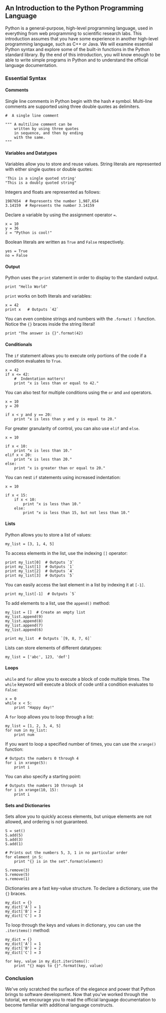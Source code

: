 ## An Introduction to the Python Programming Language

Python is a general-purpose, high-level programming language, used in everything from web programming to scientific research labs.  This introduction assumes that you have some experience in another high-level programming language, such as C++ or Java.  We will examine essential Python syntax and explore some of the built-in functions in the Python standard library.  By the end of this introduction, you will know enough to be able to write simple programs in Python and to understand the official language documentation.

### Essential Syntax

#### Comments

Single line comments in Python begin with the hash `#` symbol.  Multi-line comments are supported using three double quotes as delimiters.

    #  A single line comment

    """ A multiline comment can be
        written by using three quotes
        in sequence, and then by ending
        with the same.
    """

#### Variables and Datatypes

Variables allow you to store and reuse values.  String literals are represented with either single quotes or double quotes:

    'This is a single quoted string'
    "This is a doubly quoted string"

Integers and floats are represented as follows:

    1987654  # Represents the number 1,987,654
    3.14159  # Represents the number 3.14159

Declare a variable by using the assignment operator `=`.

    x = 10
    y = 36
    z = "Python is cool!"

Boolean literals are written as `True` and `False` respectively.  

    yes = True
    no = False


#### Output
Python uses the `print` statement in order to display to the standard output.

    print "Hello World"

`print` works on both literals and variables:

    x = 42
    print x   # Outputs `42`

You can even combine strings and numbers with the `.format( )` function.  Notice the `{}` braces inside the string literal!

    print "The answer is {}".format(42)

#### Conditionals
The `if` statement allows you to execute only portions of the code if a condition evaluates to `True`.  

    x = 42
    if x <= 42:
        #  Indentation matters!
        print "x is less than or equal to 42."

You can also test for multiple conditions using the `or` and `and` operators.

    x = 10
    y = 20

    if x < y and y == 20:
        print "x is less than y and y is equal to 20."

For greater granularity of control, you can also use `elif` and `else`.

    x = 10

    if x < 10:
        print "x is less than 10."
    elif x < 20:
        print "x is less than 20."
    else:
        print "x is greater than or equal to 20."

You can nest `if` statements using increased indentation:

    x = 10

    if x < 15:
        if x < 10:
            print "x is less than 10."
        else:
            print "x is less than 15, but not less than 10."

#### Lists

Python allows you to store a list of values:

    my_list = [3, 1, 4, 5]

To access elements in the list, use the indexing `[]` operator:

    print my_list[0]  # Outputs `3`
    print my_list[1]  # Outputs `1`
    print my_list[2]  # Outputs `4`
    print my_list[3]  # Outputs `5`

You can easily access the last element in a list by indexing it at `[-1]`.

    print my_list[-1]  # Outputs `5`

To add elements to a list, use the `append()` method:

    my_list = []  # Create an empty list
    my_list.append(9)
    my_list.append(8)
    my_list.append(7)
    my_list.append(6)

    print my_list  # Outputs `[9, 8, 7, 6]`

Lists can store elements of different datatypes:

    my_list = ['abc', 123, 'def']

#### Loops

`while` and `for` allow you to execute a block of code multiple times.  The `while` keyword will execute a block of code until a condition evaluates to `False`:

    x = 0
    while x < 5:
        print "Happy day!"

A `for` loop allows you to loop through a list:

    my_list = [1, 2, 3, 4, 5]
    for num in my_list:
        print num

If you want to loop a specified number of times, you can use the `xrange()` function:

    # Outputs the numbers 0 through 4
    for i in xrange(5):
        print i

You can also specify a starting point:

    # Outputs the numbers 10 through 14
    for i in xrange(10, 15):
        print i


#### Sets and Dictionaries
Sets allow you to quickly access elements, but unique elements are not allowed, and ordering is not guaranteed.  

    S = set()
    S.add(5)
    S.add(3)
    S.add(1)

    # Prints out the numbers 5, 3, 1 in no particular order
    for element in S:
        print "{} is in the set".format(element)  

    S.remove(3)
    S.remove(5)
    s.remove(1)

Dictionaries are a fast key-value structure.  To declare a dictionary, use the `{}` braces.

    my_dict = {}
    my_dict['A'] = 1
    my_dict['B'] = 2
    my_dict['C'] = 3

To loop through the keys and values in dictionary, you can use the `.iteritems()` method:

    my_dict = {}
    my_dict['A'] = 1
    my_dict['B'] = 2
    my_dict['C'] = 3

    for key, value in my_dict.iteritems():
        print "{} maps to {}".format(key, value)

### Conclusion
We've only scratched the surface of the elegance and power that Python brings to software development.  Now that you've worked through the tutorial, we encourage you to read the official language documentation to become familiar with additional language constructs.  
